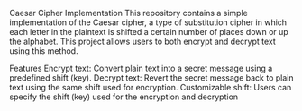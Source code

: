 Caesar Cipher Implementation
This repository contains a simple implementation of the Caesar cipher, a type of substitution cipher in which each letter in the plaintext is shifted a certain number of places down or up the alphabet. This project allows users to both encrypt and decrypt text using this method.

Features
Encrypt text: Convert plain text into a secret message using a predefined shift (key).
Decrypt text: Revert the secret message back to plain text using the same shift used for encryption.
Customizable shift: Users can specify the shift (key) used for the encryption and decryption
